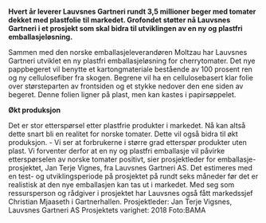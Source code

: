 **Hvert år leverer Lauvsnes Gartneri rundt 3,5 millioner beger med tomater dekket med plastfolie til markedet. Grofondet støtter nå Lauvsnes Gartneri i et prosjekt som skal bidra til utviklingen av en ny og plastfri emballasjeløsning.**

Sammen med den norske emballasjeleverandøren Moltzau har Lauvsnes Gartneri utviklet en ny plastfri emballasjeløsning for cherrytomater. Det nye pappbegeret vil benytte et kartongmateriale bestående av 100 prosent ren og ny cellulosefiber fra skogen. Begrene vil ha en cellulosebasert klar folie over størsteparten av frontsiden og et stykke nedover den ene siden av begeret. Denne folien ligner på plast, men kan kastes i papirsøppelet.

**Økt produksjon**

Det er stor etterspørsel etter plastfrie produkter i markedet. Nå kan altså dette snart bli en realitet for norske tomater. Dette vil også bidra til økt produksjon. - Vi ser at forbrukerne i større grad etterspør produkter uten plast. Vi forventer derfor at en ny og plastfri emballasje vil påvirke etterspørselen av norske tomater positivt, sier prosjektleder for emballasje-prosjektet, Jan Terje Vignes, fra Lauvsnes Gartneri AS. Det estimeres med en test- og utviklingsperiode på prosjektet på rundt seks måneder før det er realistisk at den nye emballasjen kan tas ut i markedet. Med seg som ressursperson og rådgiver i prosjektet har Lauvsnes også fått markedssjef Christian Mjaaseth i Gartnerhallen. Prosjektleder: Jan Terje Vigsnes, Lauvsnes Gartneri AS Prosjektets varighet: 2018 Foto:BAMA